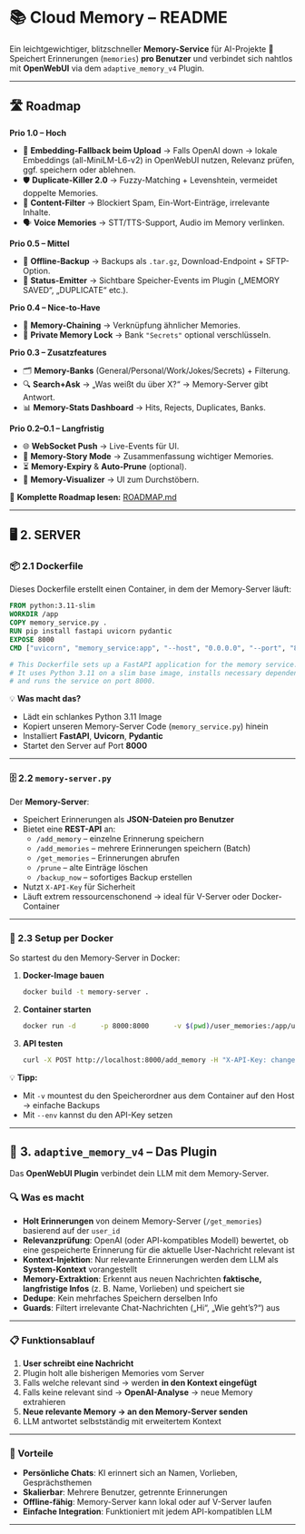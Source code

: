 # 📚 **Cloud Memory – README**

Ein leichtgewichtiger, blitzschneller **Memory-Service** für AI-Projekte 🚀  
Speichert Erinnerungen (`memories`) **pro Benutzer** und verbindet sich nahtlos mit **OpenWebUI** via dem `adaptive_memory_v4` Plugin.  

---

## 🛣️ Roadmap

**Prio 1.0 – Hoch**
- 🔄 **Embedding-Fallback beim Upload** → Falls OpenAI down → lokale Embeddings (all-MiniLM-L6-v2) in OpenWebUI nutzen, Relevanz prüfen, ggf. speichern oder ablehnen.
- 🛡 **Duplicate-Killer 2.0** → Fuzzy-Matching + Levenshtein, vermeidet doppelte Memories.
- 🧹 **Content-Filter** → Blockiert Spam, Ein-Wort-Einträge, irrelevante Inhalte.
- 🗣 **Voice Memories** → STT/TTS-Support, Audio im Memory verlinken.

**Prio 0.5 – Mittel**
- 💾 **Offline-Backup** → Backups als `.tar.gz`, Download-Endpoint + SFTP-Option.
- 📢 **Status-Emitter** → Sichtbare Speicher-Events im Plugin („MEMORY SAVED“, „DUPLICATE“ etc.).

**Prio 0.4 – Nice-to-Have**
- 🔗 **Memory-Chaining** → Verknüpfung ähnlicher Memories.
- 🔐 **Private Memory Lock** → Bank `"Secrets"` optional verschlüsseln.

**Prio 0.3 – Zusatzfeatures**
- 🗂 **Memory-Banks** (General/Personal/Work/Jokes/Secrets) + Filterung.
- 🔍 **Search+Ask** → „Was weißt du über X?“ → Memory-Server gibt Antwort.
- 📊 **Memory-Stats Dashboard** → Hits, Rejects, Duplicates, Banks.

**Prio 0.2–0.1 – Langfristig**
- 🌐 **WebSocket Push** → Live-Events für UI.
- 📜 **Memory-Story Mode** → Zusammenfassung wichtiger Memories.
- ⏳ **Memory-Expiry** & **Auto-Prune** (optional).
- 🎨 **Memory-Visualizer** → UI zum Durchstöbern.

📄 **Komplette Roadmap lesen:** [ROADMAP.md](ROADMAP.md)

---

## 🖥️ 2. SERVER

### 📦 2.1 Dockerfile
Dieses Dockerfile erstellt einen Container, in dem der Memory-Server läuft:  
```dockerfile
FROM python:3.11-slim
WORKDIR /app
COPY memory_service.py .
RUN pip install fastapi uvicorn pydantic
EXPOSE 8000
CMD ["uvicorn", "memory_service:app", "--host", "0.0.0.0", "--port", "8000"]

# This Dockerfile sets up a FastAPI application for the memory service.
# It uses Python 3.11 on a slim base image, installs necessary dependencies,
# and runs the service on port 8000.
```
💡 **Was macht das?**  
- Lädt ein schlankes Python 3.11 Image  
- Kopiert unseren Memory-Server Code (`memory_service.py`) hinein  
- Installiert **FastAPI**, **Uvicorn**, **Pydantic**  
- Startet den Server auf Port **8000**  

---

### 🗄️ 2.2 `memory-server.py`
Der **Memory-Server**:
- Speichert Erinnerungen als **JSON-Dateien pro Benutzer**  
- Bietet eine **REST-API** an:
  - `/add_memory` – einzelne Erinnerung speichern  
  - `/add_memories` – mehrere Erinnerungen speichern (Batch)  
  - `/get_memories` – Erinnerungen abrufen  
  - `/prune` – alte Einträge löschen  
  - `/backup_now` – sofortiges Backup erstellen  
- Nutzt `X-API-Key` für Sicherheit  
- Läuft extrem ressourcenschonend → ideal für V-Server oder Docker-Container  

---

### 🐳 2.3 Setup per Docker
So startest du den Memory-Server in Docker:

1. **Docker-Image bauen**
   ```bash
   docker build -t memory-server .
   ```
2. **Container starten**
   ```bash
   docker run -d      -p 8000:8000      -v $(pwd)/user_memories:/app/user_memories      -e API_KEY=changeme-supersecretkey      --name memory-server      memory-server
   ```
3. **API testen**
   ```bash
   curl -X POST http://localhost:8000/add_memory -H "X-API-Key: changeme-supersecretkey" -H "Content-Type: application/json" -d '{"user_id": "defualt", "text": "Ich liebe Chatbots"}'
   ```

💡 **Tipp:**  
- Mit `-v` mountest du den Speicherordner aus dem Container auf den Host → einfache Backups  
- Mit `--env` kannst du den API-Key setzen  

---

## 🤖 3. `adaptive_memory_v4` – Das Plugin
Das **OpenWebUI Plugin** verbindet dein LLM mit dem Memory-Server.

### 🔍 Was es macht
- **Holt Erinnerungen** von deinem Memory-Server (`/get_memories`) basierend auf der `user_id`
- **Relevanzprüfung**: OpenAI (oder API-kompatibles Modell) bewertet, ob eine gespeicherte Erinnerung für die aktuelle User-Nachricht relevant ist
- **Kontext-Injektion**: Nur relevante Erinnerungen werden dem LLM als **System-Kontext** vorangestellt
- **Memory-Extraktion**: Erkennt aus neuen Nachrichten **faktische, langfristige Infos** (z. B. Name, Vorlieben) und speichert sie
- **Dedupe**: Kein mehrfaches Speichern derselben Info
- **Guards**: Filtert irrelevante Chat-Nachrichten („Hi“, „Wie geht’s?“) aus

---

### 📋 Funktionsablauf
1. **User schreibt eine Nachricht**  
2. Plugin holt alle bisherigen Memories vom Server  
3. Falls welche relevant sind → werden **in den Kontext eingefügt**  
4. Falls keine relevant sind → **OpenAI-Analyse** → neue Memory extrahieren  
5. **Neue relevante Memory → an den Memory-Server senden**  
6. LLM antwortet selbstständig mit erweitertem Kontext

---

### 📜 Vorteile
- **Persönliche Chats**: KI erinnert sich an Namen, Vorlieben, Gesprächsthemen  
- **Skalierbar**: Mehrere Benutzer, getrennte Erinnerungen  
- **Offline-fähig**: Memory-Server kann lokal oder auf V-Server laufen  
- **Einfache Integration**: Funktioniert mit jedem API-kompatiblen LLM


---
